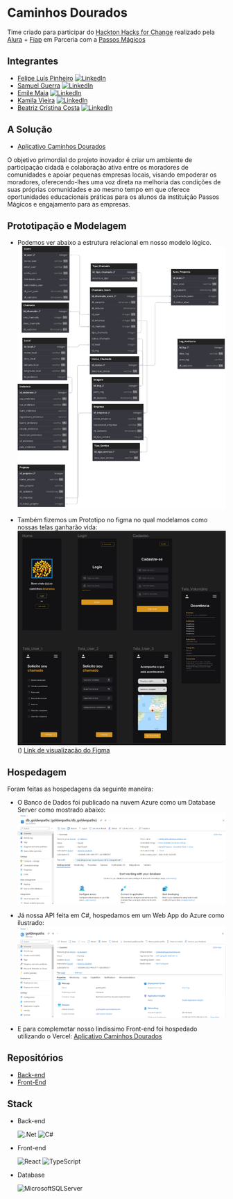 # Caminhos Dourados

Time criado para participar do [Hackton Hacks for Change](https://www.hackforchange.com.br/?utm_source=akna&utm_medium=email&utm_campaign=INST-230920-Hack-for-change) realizado pela [Alura](https://www.alura.com.br/) + [Fiap](https://www.fiap.com.br/) em Parceria com a [Passos Mágicos](https://passosmagicos.org.br/)

## Integrantes

* [Felipe Luís Pinheiro](https://www.github.com/flpinheiro) [![LinkedIn](https://img.shields.io/badge/linkedin-%230077B5.svg?style=for-the-badge&logo=linkedin&logoColor=white)](https://www.linkedin.com/in/flpinheiro/)
* [Samuel Guerra](https://github.com/SamG1002) [![LinkedIn](https://img.shields.io/badge/linkedin-%230077B5.svg?style=for-the-badge&logo=linkedin&logoColor=white)](https://www.linkedin.com/in/samuel-guerra-aquino/)
* [Emile Maia](https://github.com/Emii2003) [![LinkedIn](https://img.shields.io/badge/linkedin-%230077B5.svg?style=for-the-badge&logo=linkedin&logoColor=white)](https://www.linkedin.com/in/emile-moura-maia-827a8624a/)
* [Kamila Vieira](https://github.com/Kamila-Vieira) [![LinkedIn](https://img.shields.io/badge/linkedin-%230077B5.svg?style=for-the-badge&logo=linkedin&logoColor=white)](https://www.linkedin.com/in/kamila-vieira/)
* [Beatriz Cristina Costa](https://github.com/BeaCristin) [![LinkedIn](https://img.shields.io/badge/linkedin-%230077B5.svg?style=for-the-badge&logo=linkedin&logoColor=white)](https://www.linkedin.com/in/beatriz-costa-b142b7137/)

## A Solução

* [Aplicativo Caminhos Dourados](https://caminhos-dourados-frontend.vercel.app/)

O objetivo primordial do projeto inovador é criar um ambiente de participação cidadã e 
colaboração ativa entre os moradores de comunidades e apoiar pequenas empresas locais, 
visando  empoderar os moradores, oferecendo-lhes uma voz direta na melhoria das condições 
de suas próprias comunidades e ao mesmo tempo em que oferece oportunidades educacionais 
práticas para os alunos da instituição Passos Mágicos e engajamento para as empresas.

## Prototipação e Modelagem

*    Podemos ver abaixo a estrutura relacional em nosso modelo lógico.
![Diagrama](Diagram/ModelagemCaminhosDourados.svg)

*    Também fizemos um Prototipo no figma no qual modelamos como nossas telas ganharão vida:
![Prototipo](Diagram/PrototipoFigma.png)()
[Link de visualização do Figma](https://www.figma.com/file/apJwJTP7yu2M2G0ndZSjmm/Projeto?type=design&node-id=0%3A1&mode=design&t=l1pvgBHJ4PZOyRXY-1)

## Hospedagem
Foram feitas as hospedagens da seguinte maneira:

*    O Banco de Dados foi publicado na nuvem Azure como um Database Server como mostrado abaixo:
     ![Banco de Dados na Nuvem](Diagram/BancoAzure.png)

*    Já nossa API feita em C#, hospedamos em um Web App do Azure como ilustrado:
     ![API Back-end](Diagram/APIAzure.png)

*   E para complemetar nosso lindissimo Front-end foi hospedado utilizando o Vercel:
     [Aplicativo Caminhos Dourados](https://caminhos-dourados-frontend.vercel.app/)

     
## Repositórios

 * [Back-end](https://github.com/GoldenPaths/caminhos-dourados-backend)
 * [Front-End](https://github.com/GoldenPaths/caminhos-dourados-frontend)

## Stack

* Back-end

    ![.Net](https://img.shields.io/badge/.NET-5C2D91?style=for-the-badge&logo=.net&logoColor=white)
    ![C#](https://img.shields.io/badge/c%23-%23239120.svg?style=for-the-badge&logo=c-sharp&logoColor=white)

* Front-end

    ![React](https://img.shields.io/badge/react-%2320232a.svg?style=for-the-badge&logo=react&logoColor=%2361DAFB)
    ![TypeScript](https://img.shields.io/badge/typescript-%23007ACC.svg?style=for-the-badge&logo=typescript&logoColor=white)

* Database

    ![MicrosoftSQLServer](https://img.shields.io/badge/Microsoft%20SQL%20Server-CC2927?style=for-the-badge&logo=microsoft%20sql%20server&logoColor=white)

